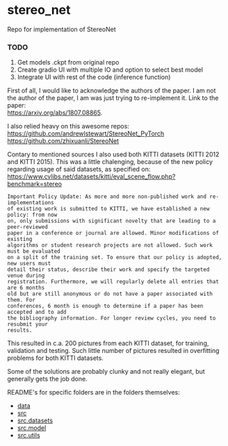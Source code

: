 # stereo_net
Repo for implementation of StereoNet

### TODO
1. Get models .ckpt from original repo
2. Create gradio UI with multiple IO and option to select best model
3. Integrate UI with rest of the code (inference function)

First of all, I would like to acknowledge the authors of the paper. I am not the author of the paper, I am was just trying to re-implement it. Link to the paper:  
https://arxiv.org/abs/1807.08865.   

I also relied heavy on this awesome repos:  
https://github.com/andrewlstewart/StereoNet_PyTorch  
https://github.com/zhixuanli/StereoNet  

Contary to mentioned sources I also used both KITTI datasets (KITTI 2012 and KITTI 2015). This was a little chalenging, because of the new policy regarding usage of said datasets, as specified on:   
https://www.cvlibs.net/datasets/kitti/eval_scene_flow.php?benchmark=stereo
```
Important Policy Update: As more and more non-published work and re-implementations 
of existing work is submitted to KITTI, we have established a new policy: from now 
on, only submissions with significant novelty that are leading to a peer-reviewed 
paper in a conference or journal are allowed. Minor modifications of existing 
algorithms or student research projects are not allowed. Such work must be evaluated 
on a split of the training set. To ensure that our policy is adopted, new users must 
detail their status, describe their work and specify the targeted venue during 
registration. Furthermore, we will regularly delete all entries that are 6 months 
old but are still anonymous or do not have a paper associated with them. For 
conferences, 6 month is enough to determine if a paper has been accepted and to add 
the bibliography information. For longer review cycles, you need to resubmit your 
results.
```
This resulted in c.a. 200 pictures from each KITTI dataset, for training, validation and testing. Such little number of pictures resulted in overfitting problems for both KITTI datasets. 

Some of the solutions are probably clunky and not really elegant, but generally gets the job done.

README's for specific folders are in the folders themselves:  
* [data](data)
* [src](src)
* [src.datasets](src/datasets)
* [src.model](src/model)
* [src.utils](src/utils)
